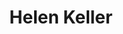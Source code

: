 ---
title: "Helen Keller"
hashtag: "helen-keller"
tags:
  - American
  - Activist
  - Human Being
---